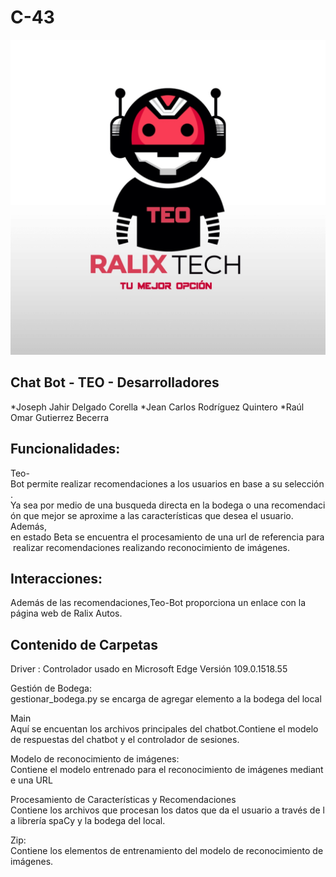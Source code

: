 # C-43

![TEO-BOT](/logos/teo.jpg)
## Chat Bot - TEO - Desarrolladores
*Joseph Jahir Delgado Corella 
*Jean Carlos Rodríguez Quintero
*Raúl Omar Gutierrez Becerra

 
## Funcionalidades: 

Teo-Bot permite realizar recomendaciones a los usuarios en base a su selección. 
Ya sea por medio de una busqueda directa en la bodega o una recomendación que mejor se aproxime a las características que desea el usuario. 
Además, en estado Beta se encuentra el procesamiento de una url de referencia para realizar recomendaciones realizando reconocimiento de imágenes.

## Interacciones: 
Además de las recomendaciones,Teo-Bot proporciona un enlace con la página web de Ralix Autos.  

## Contenido de Carpetas 

Driver :
Controlador usado en Microsoft Edge Versión 109.0.1518.55 

Gestión de Bodega:
gestionar_bodega.py se encarga de agregar elemento a la bodega del local 

Main 
Aquí se encuentan los archivos principales del chatbot.Contiene el modelo de respuestas del chatbot y el controlador de sesiones. 

Modelo de reconocimiento de imágenes:
Contiene el modelo entrenado para el reconocimiento de imágenes mediante una URL 

Procesamiento de Características y Recomendaciones 
Contiene los archivos que procesan los datos que da el usuario a través de la librería spaCy y la bodega del local. 

Zip: 
Contiene los elementos de entrenamiento del modelo de reconocimiento de imágenes.